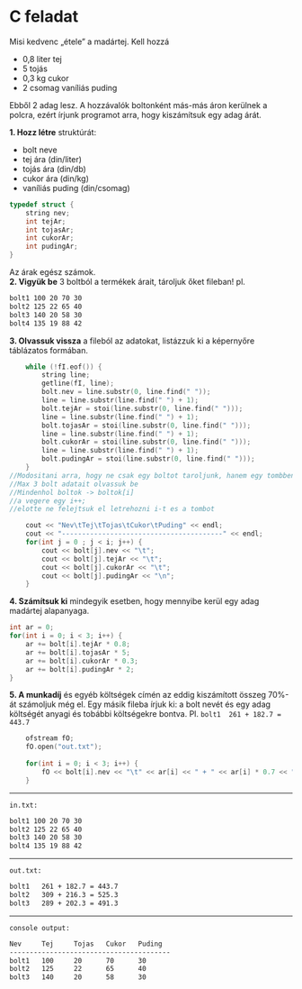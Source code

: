 # C feladat
Misi kedvenc „étele” a madártej. Kell hozzá 
* 0,8 liter tej
* 5 tojás
* 0,3 kg cukor 
* 2 csomag vaníliás puding

Ebből 2 adag lesz. 
A hozzávalók boltonként más-más áron kerülnek a polcra, ezért írjunk programot arra, hogy kiszámítsuk egy adag árát.

**1. Hozz létre** struktúrát:
* bolt neve
* tej ára (din/liter)
* tojás ára (din/db)
* cukor ára (din/kg)
* vaníliás puding  (din/csomag)

```c++
typedef struct {
    string nev;
    int tejAr;
    int tojasAr;
    int cukorAr;
    int pudingAr;
}
```
Az árak egész számok. <br>
**2. Vigyük be** 3 boltból a termékek árait, tároljuk őket fileban!
pl. 

```txt
bolt1 100 20 70	30
bolt2 125 22 65 40
bolt3 140 20 58 30
bolt4 135 19 88 42
```

**3. Olvassuk vissza** a fileból az adatokat, listázzuk ki a képernyőre táblázatos formában. 
```c++
    while (!fI.eof()) {
        string line;
        getline(fI, line);
        bolt.nev = line.substr(0, line.find(" "));
        line = line.substr(line.find(" ") + 1);
        bolt.tejAr = stoi(line.substr(0, line.find(" ")));
        line = line.substr(line.find(" ") + 1);
        bolt.tojasAr = stoi(line.substr(0, line.find(" ")));
        line = line.substr(line.find(" ") + 1);
        bolt.cukorAr = stoi(line.substr(0, line.find(" ")));
        line = line.substr(line.find(" ") + 1);
        bolt.pudingAr = stoi(line.substr(0, line.find(" ")));
    }  
//Modositani arra, hogy ne csak egy boltot taroljunk, hanem egy tombben legyenek
//Max 3 bolt adatait olvassuk be
//Mindenhol boltok -> boltok[i]
//a vegere egy i++;
//elotte ne felejtsuk el letrehozni i-t es a tombot

    cout << "Nev\tTej\tTojas\tCukor\tPuding" << endl;
    cout << "----------------------------------------" << endl;
    for(int j = 0 ; j < i; j++) {
        cout << bolt[j].nev << "\t";
        cout << bolt[j].tejAr << "\t";
        cout << bolt[j].cukorAr << "\t";
        cout << bolt[j].pudingAr << "\n";
    }
```
**4. Számítsuk ki** mindegyik esetben, hogy mennyibe kerül egy adag madártej alapanyaga. 
```c++
int ar = 0;
for(int i = 0; i < 3; i++) {
    ar += bolt[i].tejAr * 0.8;
    ar += bolt[i].tojasAr * 5;
    ar += bolt[i].cukorAr * 0.3;
    ar += bolt[i].pudingAr * 2;
}
```

**5. A munkadíj** és egyéb költségek címén az eddig kiszámított összeg 70%-át számoljuk még el. 
Egy másik fileba írjuk ki: a bolt nevét és egy adag költségét anyagi és tobábbi költségekre bontva.
Pl. `bolt1	261 + 182.7 = 443.7`

```c++
    ofstream fO;
    fO.open("out.txt");
    
    for(int i = 0; i < 3; i++) {
        fO << bolt[i].nev << "\t" << ar[i] << " + " << ar[i] * 0.7 << " = " << ar[i] * 1.7 << endl;
    }
```

---
`in.txt:`
```txt
bolt1 100 20 70 30
bolt2 125 22 65 40
bolt3 140 20 58 30
bolt4 135 19 88 42
```
---
`out.txt:`
```txt
bolt1	261 + 182.7 = 443.7
bolt2	309 + 216.3 = 525.3
bolt3	289 + 202.3 = 491.3
```
---
`console output:`
```txt
Nev     Tej     Tojas   Cukor   Puding
----------------------------------------
bolt1   100     20      70      30
bolt2   125     22      65      40
bolt3   140     20      58      30
```